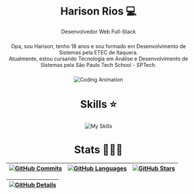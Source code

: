 <h1 align="center">Harison Rios 💻</h1>
<p align="center">Desenvolvedor Web Full-Stack</p>

###

<p align="center">
  Opa, sou Harison, tenho 18 anos e sou formado em Desenvolvimento de Sistemas pela ETEC de Itaquera. <br />
  Atualmente, estou cursando Tecnologia em Análise e Desenvolvimento de Sistemas pela São Paulo Tech School - SPTech.
</p>

###

<div align="center">
  <img src="https://i.pinimg.com/originals/87/df/6d/87df6d60f4cc3c07968ae2127bddcc30.gif" alt="Coding Animation" style="max-width: 100%; height: auto;" />
</div>

###

<h1 align="center">Skills ⭐</h1>

###

<div align="center">
  <img src="https://skillicons.dev/icons?i=html,css,sass,js,ts,react,nodejs,php,next,bootstrap,jquery,adonis,java,vscode,eclipse" alt="My Skills" />
  <br />
</div>

###

<h1 align="center">Stats 👨🏻‍💻</h1>

<div align="center">
  
<!-- Cards na mesma linha -->
| [![GitHub Commits](https://github-profile-summary-cards.vercel.app/api/cards/productive-time?username=HarisonRios&theme=tokyonight&utcOffset=-3)](https://github.com/vn7n24fzkq/github-profile-summary-cards) | [![GitHub Languages](https://github-profile-summary-cards.vercel.app/api/cards/most-commit-language?username=HarisonRios&theme=tokyonight)](https://github.com/vn7n24fzkq/github-profile-summary-cards) | [![GitHub Stars](https://github-profile-summary-cards.vercel.app/api/cards/stats?username=HarisonRios&theme=tokyonight)](https://github.com/vn7n24fzkq/github-profile-summary-cards) |
| ----------- | ----------- | ----------- |

<!-- Card GitHub Details centralizado abaixo -->
| [![GitHub Details](https://github-profile-summary-cards.vercel.app/api/cards/profile-details?username=HarisonRios&theme=tokyonight)](https://github.com/vn7n24fzkq/github-profile-summary-cards) |
| ----------- |

</div>
